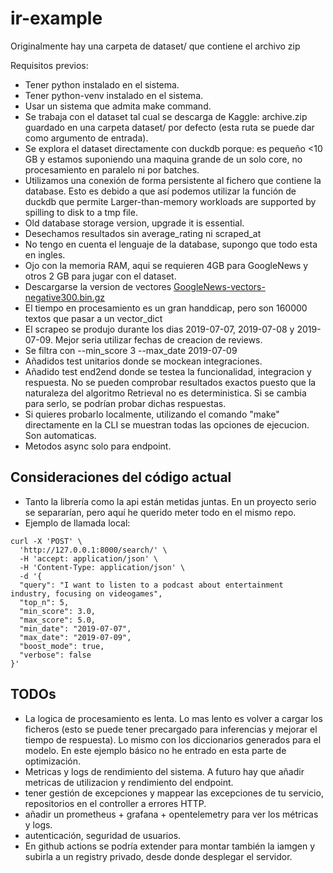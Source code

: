 # ir-example

Originalmente hay una carpeta de dataset/ que contiene el archivo zip

Requisitos previos:

- Tener python instalado en el sistema.
- Tener python-venv instalado en el sistema.
- Usar un sistema que admita make command.
- Se trabaja con el dataset tal cual se descarga de Kaggle: archive.zip guardado en una carpeta dataset/ por defecto (esta ruta se puede dar como argumento de entrada).
- Se explora el dataset directamente con duckdb porque: es pequeño <10 GB y estamos suponiendo una maquina grande de un solo core, no procesamiento en paralelo ni por batches.
- Utilizamos una conexión de forma persistente al fichero que contiene la database. Esto es debido a que así podemos utilizar la función de duckdb que permite Larger-than-memory workloads are supported by spilling to disk to a tmp file.
- Old database storage version, upgrade it is essential.
- Desechamos resultados sin average_rating ni scraped_at
- No tengo en cuenta el lenguaje de la database, supongo que todo esta en ingles.
- Ojo con la memoria RAM, aqui se requieren 4GB para GoogleNews y otros 2 GB para jugar con el dataset.
- Descargarse la version de vectores [GoogleNews-vectors-negative300.bin.gz](https://drive.google.com/file/d/0B7XkCwpI5KDYNlNUTTlSS21pQmM/edit?usp=sharing)
- El tiempo en procesamiento es un gran handdicap, pero son 160000 textos que pasar a un vector_dict
- El scrapeo se produjo durante los dias 2019-07-07, 2019-07-08 y 2019-07-09. Mejor seria utilizar fechas de creacion de reviews.
- Se filtra con --min_score 3 --max_date 2019-07-09
- Añadidos test unitarios donde se mockean integraciones.
- Añadido test end2end donde se testea la funcionalidad, integracion y respuesta. No se pueden comprobar resultados exactos puesto que la naturaleza del algoritmo Retrieval no es deterministica. Si se cambia para serlo, se podrían probar dichas respuestas.
- Si quieres probarlo localmente, utilizando el comando "make" directamente en la CLI se muestran todas las opciones de ejecucion. Son automaticas.
- Metodos async solo para endpoint.

## Consideraciones del código actual

- Tanto la librería como la api están metidas juntas. En un proyecto serio se separarían, pero aquí he querido meter todo en el mismo repo.
- Ejemplo de llamada local:
```
curl -X 'POST' \
  'http://127.0.0.1:8000/search/' \
  -H 'accept: application/json' \
  -H 'Content-Type: application/json' \
  -d '{
  "query": "I want to listen to a podcast about entertainment industry, focusing on videogames", 
  "top_n": 5,
  "min_score": 3.0,
  "max_score": 5.0,
  "min_date": "2019-07-07", 
  "max_date": "2019-07-09",
  "boost_mode": true,
  "verbose": false
}'
```

## TODOs

- La logica de procesamiento es lenta. Lo mas lento es volver a cargar los ficheros (esto se puede tener precargado para inferencias y mejorar el tiempo de respuesta). Lo mismo con los diccionarios generados para el modelo. En este ejemplo básico no he entrado en esta parte de optimización.
- Metricas y logs de rendimiento del sistema. A futuro hay que añadir metricas de utilizacion y rendimiento del endpoint.
- tener gestión de excepciones y mappear las excepciones de tu servicio, repositorios en el controller a errores HTTP.
- añadir un prometheus + grafana + opentelemetry para ver los métricas y logs.
- autenticación, seguridad de usuarios.
- En github actions se podría extender para montar también la iamgen y subirla a un registry privado, desde donde desplegar el servidor.
